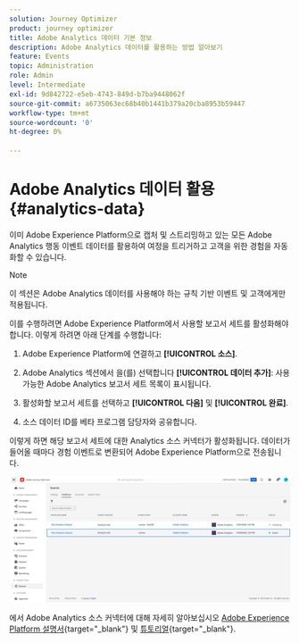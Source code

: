 ```yaml
---
solution: Journey Optimizer
product: journey optimizer
title: Adobe Analytics 데이터 기본 정보
description: Adobe Analytics 데이터를 활용하는 방법 알아보기
feature: Events
topic: Administration
role: Admin
level: Intermediate
exl-id: 9d842722-e5eb-4743-849d-b7ba9448062f
source-git-commit: a6735063ec68b40b1441b379a20cba8953b59447
workflow-type: tm+mt
source-wordcount: '0'
ht-degree: 0%

---
```


# Adobe Analytics 데이터 활용{#analytics-data}

이미 Adobe Experience Platform으로 캡처 및 스트리밍하고 있는 모든 Adobe Analytics 행동 이벤트 데이터를 활용하여 여정을 트리거하고 고객을 위한 경험을 자동화할 수 있습니다.

>[!NOTE]
>
>이 섹션은 Adobe Analytics 데이터를 사용해야 하는 규칙 기반 이벤트 및 고객에게만 적용됩니다.

이를 수행하려면 Adobe Experience Platform에서 사용할 보고서 세트를 활성화해야 합니다. 이렇게 하려면 아래 단계를 수행합니다:

1. Adobe Experience Platform에 연결하고 **[!UICONTROL 소스]**.
1. Adobe Analytics 섹션에서 을(를) 선택합니다 **[!UICONTROL 데이터 추가]**: 사용 가능한 Adobe Analytics 보고서 세트 목록이 표시됩니다.

1. 활성화할 보고서 세트를 선택하고 **[!UICONTROL 다음]** 및 **[!UICONTROL 완료]**.

1. 소스 데이터 ID를 베타 프로그램 담당자와 공유합니다.

이렇게 하면 해당 보고서 세트에 대한 Analytics 소스 커넥터가 활성화됩니다. 데이터가 들어올 때마다 경험 이벤트로 변환되어 Adobe Experience Platform으로 전송됩니다.

![](assets/jo-event9.png)

에서 Adobe Analytics 소스 커넥터에 대해 자세히 알아보십시오  [Adobe Experience Platform 설명서](https://experienceleague.adobe.com/docs/experience-platform/sources/connectors/adobe-applications/analytics.html?lang=ko-KR){target=&quot;_blank&quot;} 및 [튜토리얼](https://experienceleague.adobe.com/docs/experience-platform/sources/ui-tutorials/create/adobe-applications/analytics.html?lang=ko-KR){target=&quot;_blank&quot;}.
